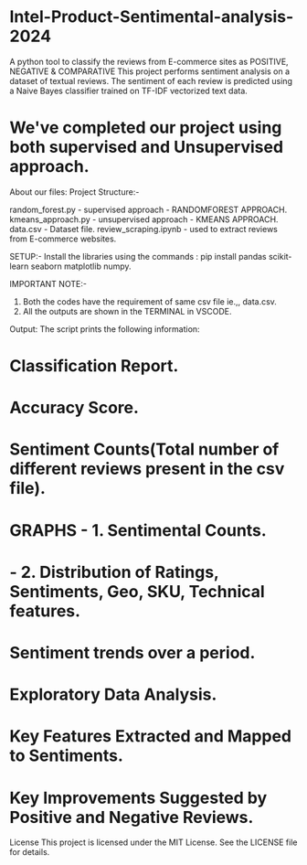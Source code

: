 # Intel-Product-Sentimental-analysis-2024
A python tool to classify the reviews from E-commerce sites as POSITIVE, NEGATIVE & COMPARATIVE
This project performs sentiment analysis on a dataset of textual reviews. The sentiment of each review is predicted using a Naive Bayes classifier trained on TF-IDF vectorized text data.

# We've completed our project using both supervised and Unsupervised approach.

About our files:
Project Structure:-

random_forest.py - supervised approach - RANDOMFOREST APPROACH.
kmeans_approach.py - unsupervised approach - KMEANS APPROACH.
data.csv - Dataset file.
review_scraping.ipynb - used to extract reviews from E-commerce websites.


SETUP:-
Install the libraries using the commands : pip install pandas scikit-learn seaborn matplotlib numpy.


IMPORTANT NOTE:- 
1. Both the codes have the requirement of same csv file ie.,, data.csv.
2. All the outputs are shown in the TERMINAL in VSCODE.

Output:
The script prints the following information:

# Classification Report.
# Accuracy Score.
# Sentiment Counts(Total number of different reviews present in the csv file).
# GRAPHS - 1. Sentimental Counts.
#         - 2. Distribution of Ratings, Sentiments, Geo, SKU, Technical features.
# Sentiment trends over a period.
# Exploratory Data Analysis.
# Key Features Extracted and Mapped to Sentiments.
# Key Improvements Suggested by Positive and Negative Reviews.


License
This project is licensed under the MIT License. See the LICENSE file for details.
